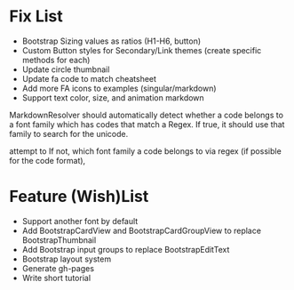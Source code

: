 Fix List
=============

* Bootstrap Sizing values as ratios (H1-H6, button)
* Custom Button styles for Secondary/Link themes (create specific methods for each)
* Update circle thumbnail
* Update fa code to match cheatsheet
* Add more FA icons to examples (singular/markdown)
* Support text color, size, and animation markdown


MarkdownResolver should automatically detect whether a code belongs to a font family which has
codes that match a Regex. If true, it should use that family to search for the unicode.

 attempt to  If not, which font family a code belongs to via regex
(if possible for the code format),



Feature (Wish)List
=============

* Support another font by default
* Add BootstrapCardView and BootstrapCardGroupView to replace BootstrapThumbnail
* Add Bootstrap input groups to replace BootstrapEditText
* Bootstrap layout system
* Generate gh-pages
* Write short tutorial

